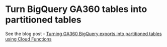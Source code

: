 # Turn BigQuery GA360 tables into partitioned tables

See the blog post - [Turning GA360 BigQuery exports into partitioned tables using Cloud Functions](https://code.markedmondson.me/bigquery-ga360-exports-cloud-functions/)